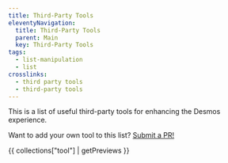 ```yaml
---
title: Third-Party Tools
eleventyNavigation:
  title: Third-Party Tools
  parent: Main
  key: Third-Party Tools
tags:
  - list-manipulation
  - list
crosslinks:
  - third party tools
  - third-party tools
---
```


This is a list of useful third-party tools for enhancing the Desmos experience.

Want to add your own tool to this list? [Submit a PR!](../meta/development/)

{{ collections["tool"] | getPreviews }}
